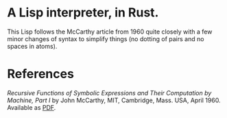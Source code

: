 # A Lisp interpreter, in Rust.

This Lisp follows the McCarthy article from 1960 quite closely with a few minor changes of syntax to simplify things (no dotting of pairs and no spaces in atoms).

# References
*Recursive Functions of Symbolic Expressions and Their Computation by Machine, Part I* by John McCarthy, MIT, Cambridge, Mass. USA, April 1960.
Available as [PDF](http://www-formal.stanford.edu/jmc/recursive.pdf).

